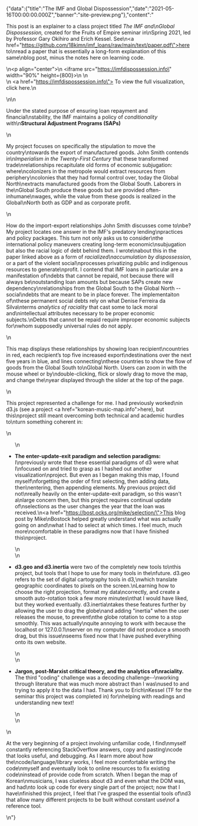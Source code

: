 {"data":{"title":"The IMF and Global Dispossession","date":"2021-05-16T00:00:00.000Z","banner":"site-preview.png"},"content":"<p>This post is an explainer to a class project titled <em>The IMF and\nGlobal Dispossession,</em> created for the Fruits of Empire seminar in\nSpring 2021, led by Professor Gary Okihiro and Erich Kessel. See\n<a href=\"https://github.com/18kimn/imf_loans/raw/main/text/paper.pdf\">here</a> to\nread a paper that is essentially a long-form explanation of this same\nblog post, minus the notes here on learning code.</p>\n<p align=\"center\">\n  <iframe src=\"https://imfdispossession.info\" width=\"90%\" height={800}>\n  </iframe>\n  <br />\n  <a href=\"https://imfdispossession.info\"> To view the full visualization, click here.</a>\n</p>\n\n<p>Under the stated purpose of ensuring loan repayment and financial\nstability, the IMF maintains a policy of <em>conditionality</em> with\n<strong>Structural Adjustment Programs (SAPs)</strong></p>\n<p>My project focuses on specifically the stipulation to move the country\ntowards the export of manufactured goods. John Smith contends in\n<em>Imperialism in the Twenty-First Century</em> that these transformed trade\nrelationships recapitulate old forms of economic subjugation: where\ncolonizers in the metropole would extract resources from periphery\ncolonies that they had formal control over, today the Global North\nextracts manufactured goods from the Global South. Laborers in the\nGlobal South produce these goods but are provided often-inhumane\nwages, while the value from these goods is realized in the Global\nNorth both as GDP and as corporate profit.</p>\n<p>How do the import-export relationships John Smith discusses come to\nbe? My project locates one answer in the IMF&#39;s predatory lending\npractices and policy packages. This turn not only asks us to consider\nthe international policy maneuvers creating long-term economic\nsubjugation but also the racial logic of debt behind them. I wrote\nabout this in the paper linked above as a form of <em>racialized\naccumulation by dispossession,</em> or a part of the violent social\nprocesses privatizing public and indigenous resources to generate\nprofit. I contend that IMF loans in particular are a manifestation of\ndebts that cannot be repaid, not because there will always be\noutstanding loan amounts but because SAPs create new dependency\nrelationships from the Global South to the Global North -- social\ndebts that are meant to be in place forever. The implementaiton of\nthese permanent social debts rely on what Denise Ferreira da Silva\nterms <em>analytics of raciality</em> that cast some to lack moral and\nintellectual attributes necessary to be proper economic subjects.\nDebts that cannot be repaid require improper economic subjects for\nwhom supposedly universal rules do not apply.</p>\n<p>This map displays these relationships by showing loan recipient\ncountries in red, each recipient’s top five increased export\ndestinations over the next five years in blue, and lines connecting\nthese countries to show the flow of goods from the Global South to\nGlobal North. Users can zoom in with the mouse wheel or by\ndouble-clicking, flick or slowly drag to move the map, and change the\nyear displayed through the slider at the top of the page.</p>\n<p>This project represented a challenge for me. I had previously worked\nin d3.js (see a project <a href=\"korean-music-map.info\">here</a>), but this\nproject still meant overcoming both technical and academic hurdles to\nturn something coherent in:</p>\n<ul>\n<li><p><strong>The enter-update-exit paradigm and selection paradigms:</strong> I\npreviously wrote that these essential paradigms of d3 were what I\nfocused on and tried to grasp as I hashed out another visualization\nproject. But even as I began making this map, I found myself\nforgetting the order of first selecting, then adding data, then\nentering, then appending elements. My previous project did not\nreally heavily on the enter-update-exit paradigm, so this wasn&#39;t a\nlarge concern then, but this project requires continual update of\nselections as the user changes the year that the loan was received.\n<a href=\"https://bost.ocks.org/mike/selection/\">This blog post</a> by Mike\nBostock helped greatly understand what was actually going on and\nwhat I had to select at which times. I feel much, much more\ncomfortable in these paradigms now that I have finished this\nproject.</p>\n</li>\n<li><p><strong>d3.geo and d3.inertia</strong> were two of the completely new tools to\nthis project, but tools that I hope to use for many tools in the\nfuture. d3.geo refers to the set of digital cartography tools in d3,\nwhich translate geographic coordinates to pixels on the screen.\nLearning how to choose the right projection, format my data\ncorrectly, and create a smooth auto-rotation took a few more minutes\nthat I would have liked, but they worked eventually. d3.inertia\ntakes these features further by allowing the user to drag the globe\nand adding &quot;inertia&quot; when the user releases the mouse, to prevent\nthe globe rotation to come to a stop smoothly. This was actually\nquite annoying to work with because the localhost or 127.0.0.1\nserver on my computer did not produce a smooth drag, but this issue\nseems fixed now that I have pushed everything onto its own website.</p>\n</li>\n<li><p><strong>Jargon, post-Marxist critical theory, and the analytics of\nraciality.</strong> The third &quot;coding&quot; challenge was a decoding challenge--\nworking through literature that was much more abstract than I was\nused to and trying to apply it to the data I had. Thank you to Erich\nKessel (TF for the seminar this project was completed in) for\nhelping with readings and understanding new text!</p>\n</li>\n</ul>\n<p>At the very beginning of a project involving unfamiliar code, I find\nmyself constantly referencing StackOverflow answers, copy and pasting\ncode that looks useful, and debugging. As I learn more about how the\ncode/language/library works, I feel more comfortable writing the code\nmyself and eventually look to online resources to fix existing code\ninstead of provide code from scratch. When I began the map of Korean\nmusicians, I was clueless about d3 and even what the DOM was, and had\nto look up code for every single part of the project; now that I have\nfinished this project, I feel that I&#39;ve grasped the essential tools of\nd3 that allow many different projects to be built without constant use\nof a reference tool.</p>\n"}